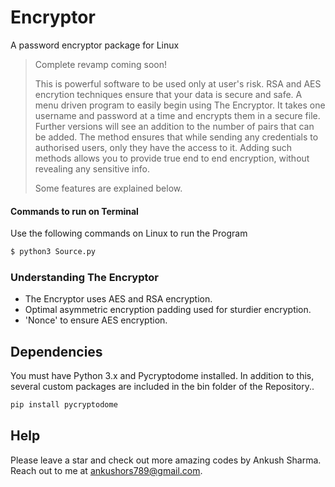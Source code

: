 # Encryptor
A password encryptor package for  Linux

> Complete revamp coming soon!
>
> This is powerful software to be used only at user's risk. RSA and AES encrytion techniques ensure that your data is secure and safe. A menu driven program to easily begin using The Encryptor. It takes one username and password at a time and encrypts them in a secure file. Further versions will see an addition to the number of pairs that can be added. The method ensures that while sending any credentials to authorised users, only they have the access to it. Adding such methods allows you to provide true end to end encryption, without revealing any sensitive info.
>
> Some features are explained below.
#### Commands to run on Terminal
Use the following commands on Linux to run the Program
```sh
$ python3 Source.py 
```

### Understanding The Encryptor
- The Encryptor uses AES and RSA encryption.
- Optimal asymmetric encryption padding used for sturdier encryption.
- 'Nonce' to ensure AES encryption.
  

## Dependencies
You must have Python 3.x and Pycryptodome installed. In addition to this, several custom packages are included in the bin folder of the Repository.. 
```sh
pip install pycryptodome 
```
 
 ## Help
Please leave a star and check out more amazing codes by Ankush Sharma. Reach out to me at ankushors789@gmail.com.
